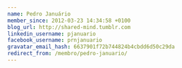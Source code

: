 ```yaml
---
name: Pedro Januário
member_since: 2012-03-23 14:34:58 +0100
blog_url: http://shared-mind.tumblr.com
linkedin_username: pjanuario
facebook_username: prnjanuario
gravatar_email_hash: 6637901f72b744824b4cbdd6d50c29da
redirect_from: /membro/pedro-januario/
---
```

